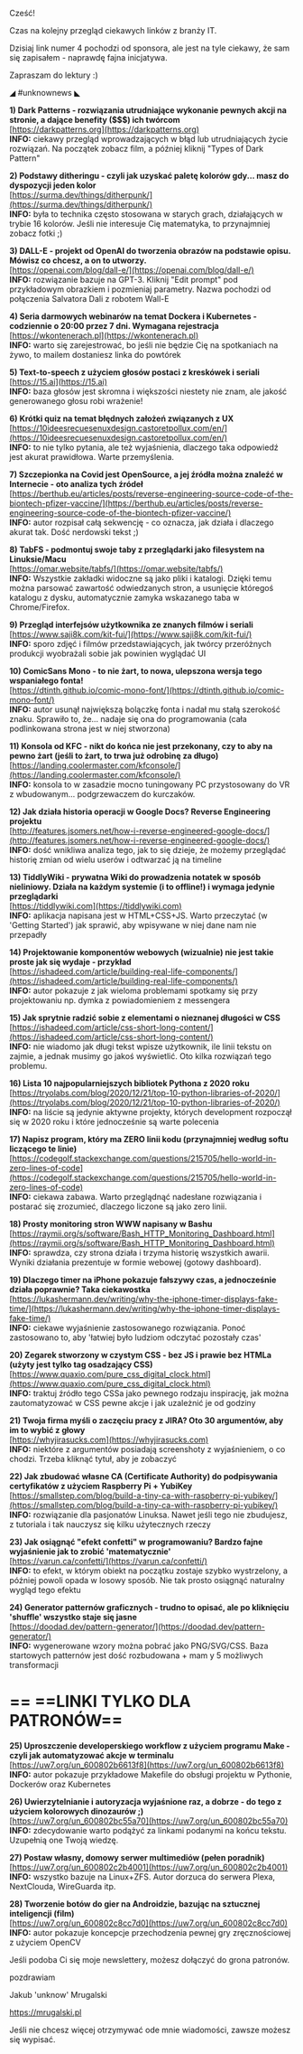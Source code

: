 Cześć!

Czas na kolejny przegląd ciekawych linków z branży IT.

Dzisiaj link numer 4 pochodzi od sponsora, ale jest na tyle ciekawy, że sam się zapisałem - naprawdę fajna inicjatywa.

Zapraszam do lektury :)

 

◢ #unknownews ◣


**1) Dark Patterns - rozwiązania utrudniające wykonanie pewnych akcji na stronie, a dające benefity ($$$) ich twórcom**  
[https://darkpatterns.org](https://darkpatterns.org)  
**INFO:** ciekawy przegląd wprowadzających w błąd lub utrudniających życie rozwiązań. Na początek zobacz film, a później kliknij "Types of Dark Pattern"  


**2) Podstawy ditheringu - czyli jak uzyskać paletę kolorów gdy... masz do dyspozycji jeden kolor**  
[https://surma.dev/things/ditherpunk/](https://surma.dev/things/ditherpunk/)  
**INFO:** była to technika często stosowana w starych grach, działających w trybie 16 kolorów. Jeśli nie interesuje Cię matematyka, to przynajmniej zobacz fotki ;)  


**3) DALL-E - projekt od OpenAI do tworzenia obrazów na podstawie opisu. Mówisz co chcesz, a on to utworzy.**  
[https://openai.com/blog/dall-e/](https://openai.com/blog/dall-e/)  
**INFO:** rozwiązanie bazuje na GPT-3. Kliknij "Edit prompt" pod przykładowym obrazkiem i pozmieniaj parametry. Nazwa pochodzi od połączenia Salvatora Dali z robotem Wall-E  


**4) Seria darmowych webinarów na temat Dockera i Kubernetes - codziennie o 20:00 przez 7 dni. Wymagana rejestracja**  
[https://wkontenerach.pl](https://wkontenerach.pl)  
**INFO:** warto się zarejestrować, bo jeśli nie będzie Cię na spotkaniach na żywo, to mailem dostaniesz linka do powtórek  


**5) Text-to-speech z użyciem głosów postaci z kreskówek i seriali**  
[https://15.ai](https://15.ai)  
**INFO:** baza głosów jest skromna i większości niestety nie znam, ale jakość generowanego głosu robi wrażenie!  


**6) Krótki quiz na temat błędnych założeń związanych z UX**  
[https://10ideesrecuesenuxdesign.castoretpollux.com/en/](https://10ideesrecuesenuxdesign.castoretpollux.com/en/)  
**INFO:** to nie tylko pytania, ale też wyjaśnienia, dlaczego taka odpowiedź jest akurat prawidłowa. Warte przemyślenia.  


**7) Szczepionka na Covid jest OpenSource, a jej źródła można znaleźć w Internecie - oto analiza tych źródeł**  
[https://berthub.eu/articles/posts/reverse-engineering-source-code-of-the-biontech-pfizer-vaccine/](https://berthub.eu/articles/posts/reverse-engineering-source-code-of-the-biontech-pfizer-vaccine/)  
**INFO:** autor rozpisał całą sekwencję - co oznacza, jak działa i dlaczego akurat tak. Dość nerdowski tekst ;)  


**8) TabFS - podmontuj swoje taby z przeglądarki jako filesystem na Linuksie/Macu**  
[https://omar.website/tabfs/](https://omar.website/tabfs/)  
**INFO:** Wszystkie zakładki widoczne są jako pliki i katalogi. Dzięki temu można parsować zawartość odwiedzanych stron, a usunięcie któregoś katalogu z dysku, automatycznie zamyka wskazanego taba w Chrome/Firefox.  


**9) Przegląd interfejsów użytkownika ze znanych filmów i seriali**  
[https://www.saji8k.com/kit-fui/](https://www.saji8k.com/kit-fui/)  
**INFO:** sporo zdjęć i filmów przedstawiających, jak twórcy przeróżnych produkcji wyobrażali sobie jak powinien wyglądać UI  


**10) ComicSans Mono - to nie żart, to nowa, ulepszona wersja tego wspaniałego fonta!**  
[https://dtinth.github.io/comic-mono-font/](https://dtinth.github.io/comic-mono-font/)  
**INFO:** autor usunął największą bolączkę fonta i nadał mu stałą szerokość znaku. Sprawiło to, że... nadaje się ona do programowania (cała podlinkowana strona jest w niej stworzona)  


**11) Konsola od KFC - nikt do końca nie jest przekonany, czy to aby na pewno żart (jeśli to żart, to trwa już odrobinę za długo)**  
[https://landing.coolermaster.com/kfconsole/](https://landing.coolermaster.com/kfconsole/)  
**INFO:** konsola to w zasadzie mocno tuningowany PC przystosowany do VR z wbudowanym... podgrzewaczem do kurczaków.  


**12) Jak działa historia operacji w Google Docs? Reverse Engineering projektu**  
[http://features.jsomers.net/how-i-reverse-engineered-google-docs/](http://features.jsomers.net/how-i-reverse-engineered-google-docs/)  
**INFO:** dość wnikliwa analiza tego, jak to się dzieje, że możemy przeglądać historię zmian od wielu userów i odtwarzać ją na timeline  


**13) TiddlyWiki - prywatna Wiki do prowadzenia notatek w sposób nieliniowy. Działa na każdym systemie (i to offline!) i wymaga jedynie przeglądarki**  
[https://tiddlywiki.com](https://tiddlywiki.com)  
**INFO:** aplikacja napisana jest w HTML+CSS+JS. Warto przeczytać (w 'Getting Started') jak sprawić, aby wpisywane w niej dane nam nie przepadły  


**14) Projektowanie komponentów webowych (wizualnie) nie jest takie proste jak się wydaje - przykład**  
[https://ishadeed.com/article/building-real-life-components/](https://ishadeed.com/article/building-real-life-components/)  
**INFO:** autor pokazuje z jak wieloma problemami spotkamy się przy projektowaniu np. dymka z powiadomieniem z messengera  


**15) Jak sprytnie radzić sobie z elementami o nieznanej długości w CSS**  
[https://ishadeed.com/article/css-short-long-content/](https://ishadeed.com/article/css-short-long-content/)  
**INFO:** nie wiadomo jak długi tekst wpisze użytkownik, ile linii tekstu on zajmie, a jednak musimy go jakoś wyświetlić. Oto kilka rozwiązań tego problemu.  


**16) Lista 10 najpopularniejszych bibliotek Pythona z 2020 roku**  
[https://tryolabs.com/blog/2020/12/21/top-10-python-libraries-of-2020/](https://tryolabs.com/blog/2020/12/21/top-10-python-libraries-of-2020/)  
**INFO:** na liście są jedynie aktywne projekty, których development rozpoczął się w 2020 roku i które jednocześnie są warte polecenia  


**17) Napisz program, który ma ZERO linii kodu (przynajmniej według softu liczącego te linie)**  
[https://codegolf.stackexchange.com/questions/215705/hello-world-in-zero-lines-of-code](https://codegolf.stackexchange.com/questions/215705/hello-world-in-zero-lines-of-code)  
**INFO:** ciekawa zabawa. Warto przeglądnąć nadesłane rozwiązania i postarać się zrozumieć, dlaczego liczone są jako zero linii.  


**18) Prosty monitoring stron WWW napisany w Bashu**  
[https://raymii.org/s/software/Bash_HTTP_Monitoring_Dashboard.html](https://raymii.org/s/software/Bash_HTTP_Monitoring_Dashboard.html)  
**INFO:** sprawdza, czy strona działa i trzyma historię wszystkich awarii. Wyniki działania prezentuje w formie webowej (gotowy dashboard).  


**19) Dlaczego timer na iPhone pokazuje fałszywy czas, a jednocześnie działa poprawnie? Taka ciekawostka**  
[https://lukashermann.dev/writing/why-the-iphone-timer-displays-fake-time/](https://lukashermann.dev/writing/why-the-iphone-timer-displays-fake-time/)  
**INFO:** ciekawe wyjaśnienie zastosowanego rozwiązania. Ponoć zastosowano to, aby 'łatwiej było ludziom odczytać pozostały czas'  


**20) Zegarek stworzony w czystym CSS - bez JS i prawie bez HTMLa (użyty jest tylko tag osadzający CSS)**  
[https://www.quaxio.com/pure_css_digital_clock.html](https://www.quaxio.com/pure_css_digital_clock.html)  
**INFO:** traktuj źródło tego CSSa jako pewnego rodzaju inspirację, jak można zautomatyzować w CSS pewne akcje i jak uzależnić je od godziny  


**21) Twoja firma myśli o zaczęciu pracy z JIRA? Oto 30 argumentów, aby im to wybić z głowy**  
[https://whyjirasucks.com](https://whyjirasucks.com)  
**INFO:** niektóre z argumentów posiadają screenshoty z wyjaśnieniem, o co chodzi. Trzeba kliknąć tytuł, aby je zobaczyć  


**22) Jak zbudować własne CA (Certificate Authority) do podpisywania certyfikatów z użyciem Raspberry Pi + YubiKey**  
[https://smallstep.com/blog/build-a-tiny-ca-with-raspberry-pi-yubikey/](https://smallstep.com/blog/build-a-tiny-ca-with-raspberry-pi-yubikey/)  
**INFO:** rozwiązanie dla pasjonatów Linuksa. Nawet jeśli tego nie zbudujesz, z tutoriala i tak nauczysz się kilku użytecznych rzeczy  


**23) Jak osiągnąć "efekt confetti" w programowaniu? Bardzo fajne wyjaśnienie jak to zrobić 'matematycznie'**  
[https://varun.ca/confetti/](https://varun.ca/confetti/)  
**INFO:** to efekt, w którym obiekt na początku zostaje szybko wystrzelony, a później powoli opada w losowy sposób. Nie tak prosto osiągnąć naturalny wygląd tego efektu  


**24) Generator patternów graficznych - trudno to opisać, ale po kliknięciu 'shuffle' wszystko staje się jasne**  
[https://doodad.dev/pattern-generator/](https://doodad.dev/pattern-generator/)  
**INFO:** wygenerowane wzory można pobrać jako PNG/SVG/CSS. Baza startowych patternów jest dość rozbudowana + mam y 5 możliwych transformacji  


== **==LINKI TYLKO DLA PATRONÓW==**
 ==

**25) Uproszczenie developerskiego workflow z użyciem programu Make - czyli jak automatyzować akcje w terminalu**  
[https://uw7.org/un_600802b6613f8](https://uw7.org/un_600802b6613f8)  
**INFO:** autor pokazuje przykładowe Makefile do obsługi projektu w Pythonie, Dockerów oraz Kubernetes  


**26) Uwierzytelnianie i autoryzacja wyjaśnione raz, a dobrze - do tego z użyciem kolorowych dinozaurów ;)**  
[https://uw7.org/un_600802bc55a70](https://uw7.org/un_600802bc55a70)  
**INFO:** zdecydowanie warto podążyć za linkami podanymi na końcu tekstu. Uzupełnią one Twoją wiedzę.  


**27) Postaw własny, domowy serwer multimediów (pełen poradnik)**  
[https://uw7.org/un_600802c2b4001](https://uw7.org/un_600802c2b4001)  
**INFO:** wszystko bazuje na Linux+ZFS. Autor dorzuca do serwera Plexa, NextClouda, WireGuarda itp.  


**28) Tworzenie botów do gier na Androidzie, bazując na sztucznej inteligencji (film)**  
[https://uw7.org/un_600802c8cc7d0](https://uw7.org/un_600802c8cc7d0)  
**INFO:** autor pokazuje koncepcje przechodzenia pewnej gry zręcznościowej z użyciem OpenCV  


 

Jeśli podoba Ci się moje newslettery, możesz dołączyć do grona patronów.

 
pozdrawiam

Jakub 'unknow' Mrugalski

https://mrugalski.pl

 
Jeśli nie chcesz więcej otrzymywać ode mnie wiadomości, zawsze możesz się wypisać.